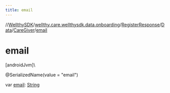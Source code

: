 ```yaml
---
title: email
---
```

//[WellthySDK](../../../../../index.html)/[wellthy.care.wellthysdk.data.onboarding](../../../index.html)/[RegisterResponse](../../index.html)/[Data](../index.html)/[CareGiver](index.html)/[email](email.html)



# email



[androidJvm]\




@SerializedName(value = "email")



var [email](email.html): [String](https://kotlinlang.org/api/latest/jvm/stdlib/kotlin/-string/index.html)




